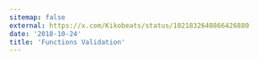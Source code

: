 ```yaml
---
sitemap: false
external: https://x.com/Kikobeats/status/1021832648866426880
date: '2018-10-24'
title: 'Functions Validation'
---
```

